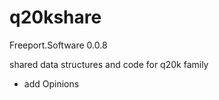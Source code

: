 # q20kshare

Freeport.Software 0.0.8

shared data structures and code for q20k family

- add Opinions
